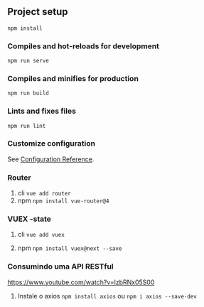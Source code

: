 # 

## Project setup
```
npm install
```

### Compiles and hot-reloads for development
```
npm run serve
```

### Compiles and minifies for production
```
npm run build
```

### Lints and fixes files
```
npm run lint
```

### Customize configuration
See [Configuration Reference](https://cli.vuejs.org/config/).

### Router
1. cli
    `vue add router`
2. npm 
    `npm install vue-router@4`

### VUEX -state
1. cli 
    `vue add vuex`

2. npm 
    `npm install vuex@next --save`

### Consumindo uma API RESTful 
https://www.youtube.com/watch?v=lzbRNx05S00

1. Instale o axios
    `npm install axios` ou `npm i axios --save-dev`
